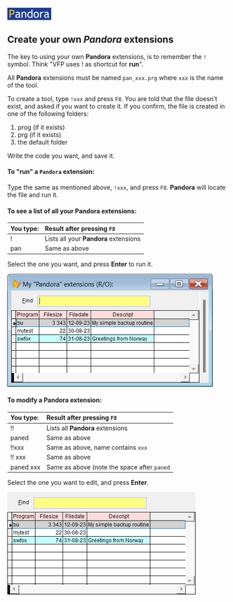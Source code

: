 [![Pandora](Images/pandora2.png)](../readme.md)
## Create your own *Pandora* extensions

The key to using your own **Pandora** extensions, is to remember the `!` symbol. Think "VFP uses ! as shortcut for **run**".  

All **Pandora** extensions must be named `pan_xxx.prg` where `xxx` is the name of the tool.  

To create a tool, type `!xxx` and press `F8`. You are told that the file doesn't exist, and asked if you want to create it. If you confirm, the file is created in one of the following folders:
1. prog (if it exists)
1. prg (if it exists)
1. the default folder  

Write the code you want, and save it.

#### To "run" a `Pandora` extension:  
Type the same as mentioned above, `!xxx`, and press `F8`. **Pandora** will locate the file and run it.  

#### To see a list of all your **Pandora** extensions:

| You type:                |        Result after pressing `F8`                                |
|:-------------------------|:----------------------------------------------------------|
| ! | Lists all your **Pandora** extensions|
|pan| Same as above|   

Select the one you want, and press **Enter** to run it.

![ext](Images/panext.png)

<a id="paned">

#### To modify a **Pandora** extension:  </a>

| You type:                |        Result after pressing `F8`                                |
|:-------------------------|:----------------------------------------------------------|
| !!    | Lists all **Pandora** extensions|
| paned | Same as above|  
| !!xxx | Same as above, name contains `xxx` |
| !! xxx| Same as above|
| paned xxx| Same as above (note the space after `paned` |

Select the one you want to edit, and press **Enter**.

![exted](Images/panexted.png)

